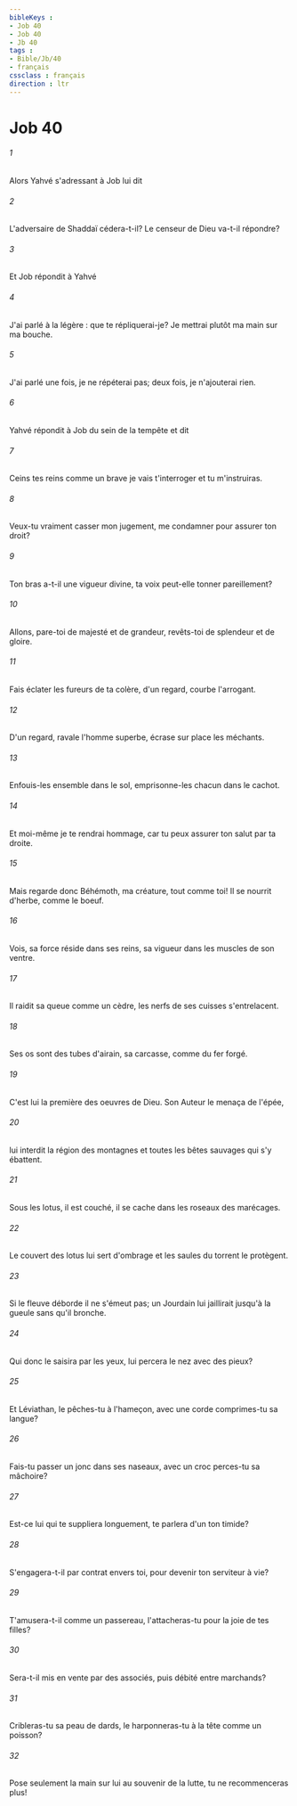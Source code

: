 ```yaml
---
bibleKeys : 
- Job 40
- Job 40
- Jb 40
tags : 
- Bible/Jb/40
- français
cssclass : français
direction : ltr
---
```


# Job 40

###### 1
Alors Yahvé s'adressant à Job lui dit
###### 2
L'adversaire de Shaddaï cédera-t-il? Le censeur de Dieu va-t-il répondre?
###### 3
Et Job répondit à Yahvé
###### 4
J'ai parlé à la légère : que te répliquerai-je? Je mettrai plutôt ma main sur ma bouche.
###### 5
J'ai parlé une fois, je ne répéterai pas; deux fois, je n'ajouterai rien.
###### 6
Yahvé répondit à Job du sein de la tempête et dit
###### 7
Ceins tes reins comme un brave je vais t'interroger et tu m'instruiras.
###### 8
Veux-tu vraiment casser mon jugement, me condamner pour assurer ton droit?
###### 9
Ton bras a-t-il une vigueur divine, ta voix peut-elle tonner pareillement?
###### 10
Allons, pare-toi de majesté et de grandeur, revêts-toi de splendeur et de gloire.
###### 11
Fais éclater les fureurs de ta colère, d'un regard, courbe l'arrogant.
###### 12
D'un regard, ravale l'homme superbe, écrase sur place les méchants.
###### 13
Enfouis-les ensemble dans le sol, emprisonne-les chacun dans le cachot.
###### 14
Et moi-même je te rendrai hommage, car tu peux assurer ton salut par ta droite.
###### 15
Mais regarde donc Béhémoth, ma créature, tout comme toi! Il se nourrit d'herbe, comme le boeuf.
###### 16
Vois, sa force réside dans ses reins, sa vigueur dans les muscles de son ventre.
###### 17
Il raidit sa queue comme un cèdre, les nerfs de ses cuisses s'entrelacent.
###### 18
Ses os sont des tubes d'airain, sa carcasse, comme du fer forgé.
###### 19
C'est lui la première des oeuvres de Dieu. Son Auteur le menaça de l'épée,
###### 20
lui interdit la région des montagnes et toutes les bêtes sauvages qui s'y ébattent.
###### 21
Sous les lotus, il est couché, il se cache dans les roseaux des marécages.
###### 22
Le couvert des lotus lui sert d'ombrage et les saules du torrent le protègent.
###### 23
Si le fleuve déborde il ne s'émeut pas; un Jourdain lui jaillirait jusqu'à la gueule sans qu'il bronche.
###### 24
Qui donc le saisira par les yeux, lui percera le nez avec des pieux?
###### 25
Et Léviathan, le pêches-tu à l'hameçon, avec une corde comprimes-tu sa langue?
###### 26
Fais-tu passer un jonc dans ses naseaux, avec un croc perces-tu sa mâchoire?
###### 27
Est-ce lui qui te suppliera longuement, te parlera d'un ton timide?
###### 28
S'engagera-t-il par contrat envers toi, pour devenir ton serviteur à vie?
###### 29
T'amusera-t-il comme un passereau, l'attacheras-tu pour la joie de tes filles?
###### 30
Sera-t-il mis en vente par des associés, puis débité entre marchands?
###### 31
Cribleras-tu sa peau de dards, le harponneras-tu à la tête comme un poisson?
###### 32
Pose seulement la main sur lui au souvenir de la lutte, tu ne recommenceras plus!

